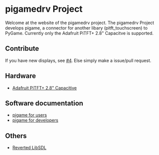 # pigamedrv Project
Welcome at the website of the pigamedrv project. The pigamedrv Project develops pigame, a connector for another libary (pitft_touchscreen) to PyGame. Currently only the Adafruit PiTFT+ 2.8" Capacitve is supported.
## Contribute
If you have new displays, see [#4](https://github.com/pigamedrv/pigame/issues/4). Else simply make a issue/pull request.
## Hardware

  * [Adafruit PiTFT+ 2.8" Capacitive](https://pigamedrv.github.io/technical_details/adafruit_pitft-plus_2-8_capacitive)

## Software documentation

  * [pigame for users](https://pigamedrv.github.io/userdoc/)
  * [pigame for developers](https://pigamedrv.github.io/devdocs/)

## Others

  * [Reverted LibSDL](https://pigamedrv.github.io/technical_details/reverted_sdl_libary)
